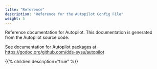 ```yaml
---
title: "Reference"
description: "Reference for the Autopilot Config File"
weight: 5
---
```


Reference documentation for Autopilot. This documentation is generated from the Autopilot source code.

See documentation for Autopilot packages at https://godoc.org/github.com/dds-sysu/autopilot

{{% children description="true" %}}
